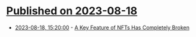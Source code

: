 # [Published on 2023-08-18](index.md)

* [2023-08-18, 15:20:00](https://slashdot.org/story/23/08/18/156207/a-key-feature-of-nfts-has-completely-broken?utm_source=rss1.0mainlinkanon&utm_medium=feed) - [A Key Feature of NFTs Has Completely Broken](https://slashdot.org/story/23/08/18/156207/a-key-feature-of-nfts-has-completely-broken?utm_source=rss1.0mainlinkanon&utm_medium=feed)

